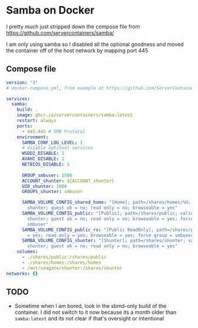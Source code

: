 # Samba on Docker

I pretty much just stripped down the compose file from
https://github.com/servercontainers/samba/

I am only using samba so I disabled all the optional goodness and moved the
container off of the host network by mapping port 445

## Compose file

```yml
version: "3"
# docker-compose.yml, from example at https://github.com/ServerContainers/samba

services:
  samba:
    build: .
    image: ghcr.io/servercontainers/samba:latest
    restart: always
    ports:
      - 445:445 # SMB Protocol  
    environment:
      SAMBA_CONF_LOG_LEVEL: 1
      # disable optional services
      WSDD2_DISABLE: 1
      AVAHI_DISABLE: 1
      NETBIOS_DISABLE: 1
      
      GROUP_smbuser: 1500
      ACCOUNT_shunter: ${ACCOUNT_shunter}
      UID_shunter: 1000
      GROUPS_shunter: smbuser

      SAMBA_VOLUME_CONFIG_shared_home: "[Home]; path=/shares/homes/%U; valid users =
        shunter; guest ok = no; read only = no; browseable = yes"
      SAMBA_VOLUME_CONFIG_public: "[Public]; path=/shares/public; valid users =
        shunter; guest ok = no; read only = no; browseable = yes; force group =
        smbuser"
      SAMBA_VOLUME_CONFIG_public_ro: "[Public ReadOnly]; path=/shares/public; guest ok
        = yes; read only = yes; browseable = yes; force group = smbuser"
      SAMBA_VOLUME_CONFIG_shunter: "[Shunter]; path=/shares/shunter; valid users =
        shunter; guest ok = no; read only = no; browseable = yes"
    volumes:
      - ./shares/public:/shares/public
      - ./shares/homes:/shares/homes
      - /mnt/seagate/shunter:/shares/shunter
networks: {}
```

## TODO 

- Sometime when I am bored, look in the sbmd-only build of the container. I did
  not switch to it now because its a month older than `samba:latest` and its not
  clear if that's oversight or intentional

